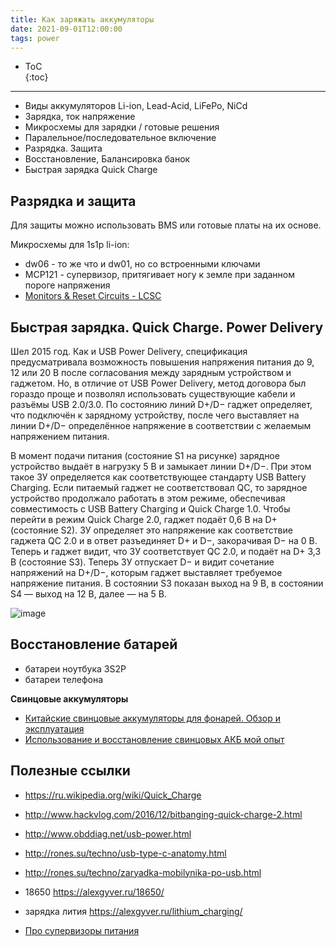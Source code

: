 ```yaml
---
title: Как заряжать аккумуляторы
date: 2021-09-01T12:00:00
tags: power
---
```


- ToC  
{:toc}

---

- Виды аккумуляторов Li-ion, Lead-Acid, LiFePo, NiCd
- Зарядка, ток напряжение
- Микросхемы для зарядки / готовые решения
- Паралельное/последовательное включение
- Разрядка. Защита
- Восстановление, Балансировка банок
- Быстрая зарядка Quick Charge

## Разрядка и защита
Для защиты можно использовать BMS или готовые платы на их основе.

Микросхемы для 1s1p li-ion:
- dw06 - то же что и dw01, но со встроенными ключами
- MCP121 - супервизор, притягивает ногу к земле при заданном пороге напряжения
- [Monitors & Reset Circuits - LCSC](https://www.lcsc.com/products/Monitors-Reset-Circuits_934.html)

## Быстрая зарядка. Quick Charge. Power Delivery

Шел 2015 год. Как и USB Power Delivery, спецификация предусматривала возможность повышения напряжения питания до 9, 12 или 20 В после согласования между зарядным устройством и гаджетом. Но, в отличие от USB Power Delivery, метод договора был гораздо проще и позволял использовать существующие кабели и разъёмы USB 2.0/3.0. По состоянию линий D+/D− гаджет определяет, что подключён к зарядному устройству, после чего выставляет на линии D+/D− определённое напряжение в соответствии с желаемым напряжением питания.

В момент подачи питания (состояние S1 на рисунке) зарядное устройство выдаёт в нагрузку 5 В и замыкает линии D+/D−. При этом такое ЗУ определяется как соответствующее стандарту USB Battery Charging. Если питаемый гаджет не соответствовал QC, то зарядное устройство продолжало работать в этом режиме, обеспечивая совместимость с USB Battery Charging и Quick Charge 1.0. Чтобы перейти в режим Quick Charge 2.0, гаджет подаёт 0,6 В на D+ (состояние S2). ЗУ определяет это напряжение как соответствие гаджета QC 2.0 и в ответ разъединяет D+ и D−, закорачивая D− на 0 В. Теперь и гаджет видит, что ЗУ соответствует QC 2.0, и подаёт на D+ 3,3 В (состояние S3). Теперь ЗУ отпускает D− и видит сочетание напряжений на D+/D−, которым гаджет выставляет требуемое напряжение питания. В состоянии S3 показан выход на 9 В, в состоянии S4 — выход на 12 В, далее — на 5 В.

![image](https://user-images.githubusercontent.com/17731587/152176914-c8e71fcd-d440-48b3-bb1a-70b36329d6fe.png)


## Восстановление батарей
- батареи ноутбука 3S2P
- батареи телефона

**Свинцовые аккумуляторы**
- [Китайские свинцовые аккумуляторы для фонарей. Обзор и эксплуатация](https://habr.com/ru/articles/551586/)
- [Использование и восстановление свинцовых АКБ мой опыт](https://habr.com/ru/articles/428710/)




## Полезные ссылки
- <https://ru.wikipedia.org/wiki/Quick_Charge>
- <http://www.hackvlog.com/2016/12/bitbanging-quick-charge-2.html>
- <http://www.obddiag.net/usb-power.html>
- <http://rones.su/techno/usb-type-c-anatomy.html>
- <http://rones.su/techno/zaryadka-mobilynika-po-usb.html>

- 18650 <https://alexgyver.ru/18650/>
- зарядка лития <https://alexgyver.ru/lithium_charging/>
- [Про супервизоры питания](http://we.easyelectronics.ru/Celeron/shemotehnika-tipovaya-shema-supervizora-pitaniya-detektor-ponizhennogo-napryazheniya-metodika-rascheta-20150324.html)
